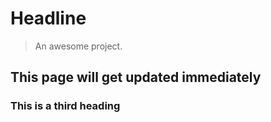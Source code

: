 # Headline

> An awesome project.

## This page will get updated immediately

### This is a third heading 